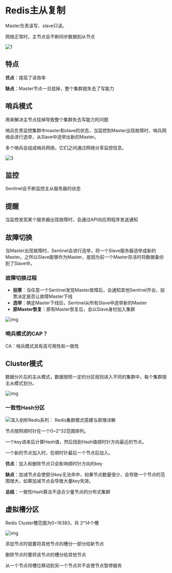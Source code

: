 # Redis主从复制

Master负责读写、slave只读。

网络正常时，主节点会不断同步数据到从节点

![1](C:\Users\76040\Desktop\1.png)

## 特点

**优点**：提高了读效率

**缺点**：Master节点一旦挂掉，整个集群就失去了写能力



## 哨兵模式

用来解决主节点挂掉导致整个集群失去写能力的问题

哨兵负责监控集群中master和slave的状态，当监控到Master出现故障时，哨兵网络会进行选举，从Slave中选举出新的Master。

多个哨兵会组成哨兵网络，它们之间通过网络分享监控信息。

![3](C:\Users\76040\Desktop\3.png)

## 监控

Sentinel会不断监控主从服务器的状态

## 提醒

当监控发现某个服务器出现故障时，会通过API向应用程序发送通知

## 故障切换

当Master出现故障时，Sentinel会进行选举，将一个Slave服务器选举成新的Master。之所以Slave能够作为Master，是因为前一个Master存活时将数据备份到了Slave中。

### 故障切换过程

- **投票**：当任意一个Sentinel发现Master故障后，会通知其他Sentinel开会，投票决定是否让故障Master下线
- **选举**：确定Master下线后，Sentinel从所有Slave中选举新的Master
- **原Master恢复**：原有Master恢复后，会以Slave身份加入集群

![img](https://img2018.cnblogs.com/blog/1449477/201901/1449477-20190117081557550-451529206.png)

### 哨兵模式的CAP？

CA：哨兵模式具有高可用性和一致性



## Cluster模式

数据分片后的主从模式，数据按照一定的分区规则进入不同的集群中，每个集群按主从模式划分。

![img](https://img2018.cnblogs.com/blog/774371/201907/774371-20190704142443495-657525295.png)

### 一致性Hash分区



![深入剖析Redis系列： Redis集群模式搭建与原理详解](http://p3.pstatp.com/large/pgc-image/c7ba7be44f5746cea6aa5f61b43f9028)

节点按照顺时针在一个0~2^32范围排列。

一个key进来后计算Hash值，然后找到Hash值顺时针方向最近的节点。

一个新的节点加入时，在顺时针最后一个节点后加入。

**优点**：加入和删除节点只会影响顺时针方向的key

**缺点**：加减节点会使部分key无法命中，如果节点数量很少，会导致一个节点的范围很大，如果加减节点会导致大量key失效。

**总结**：一致性Hash算法不适合少量节点的分布式集群



## 虚拟槽分区

Redis Cluster槽范围为0~16383，共 2^14个槽

![img](https://img2018.cnblogs.com/blog/1449477/201901/1449477-20190117082348428-1446271590.png)

添加节点时就要将其他节点的槽分一部分给新节点

删除节点时要将该节点的槽分给其他节点

从一个节点将槽位移动到另一个节点并不会使节点暂停服务